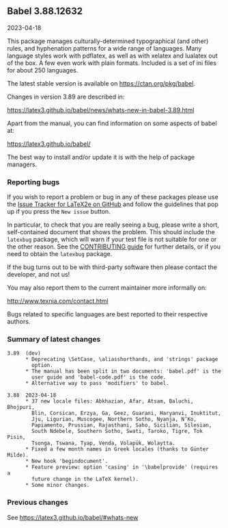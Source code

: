 ## Babel 3.88.12632

2023-04-18

This package manages culturally-determined typographical (and other)
rules, and hyphenation patterns for a wide range of languages. Many
language styles work with pdflatex, as well as with xelatex and
lualatex out of the box. A few even work with plain formats. Included
is a set of ini files for about 250 languages.

The latest stable version is available on <https://ctan.org/pkg/babel>.

Changes in version 3.89 are described in:

https://latex3.github.io/babel/news/whats-new-in-babel-3.89.html

Apart from the manual, you can find information on some aspects of babel at:

https://latex3.github.io/babel/

The best way to install and/or update it is with the help of package
managers.

### Reporting bugs

If you wish to report a problem or bug in any of these packages please
use the
[Issue Tracker for LaTeX2e on GitHub](https://github.com/latex3/babel/issues)
and follow the guidelines that pop up if you press the `New issue`
button.

In particular, to check that you are really seeing a bug, please write
a short, self-contained document that shows the problem. This should
include the `latexbug` package, which will warn if your test file is
not suitable for one or the other reason. See the
[CONTRIBUTING guide](https://github.com/latex3/latex2e/blob/master/CONTRIBUTING.md)
for further details, or if you need to obtain the `latexbug` package.

If the bug turns out to be with third-party software then please
contact the developer, and not us!

You may also report them to the current maintainer more informally on:

   http://www.texnia.com/contact.html

Bugs related to specific languages are best reported to their
respective authors.

### Summary of latest changes
```
3.89  (dev)
      * Deprecating \SetCase, \aliasshorthands, and 'strings' package
        option.
      * The manual has been split in two documents: 'babel.pdf' is the
        user guide and 'babel-code.pdf' is the code.
      * Alternative way to pass 'modifiers' to babel.

3.88  2023-04-18
      * 37 new locale files: Abkhazian, Afar, Atsam, Baluchi, Bhojpuri,
        Blin, Corsican, Erzya, Ga, Geez, Guarani, Haryanvi, Inuktitut,
        Jju, Ligurian, Muscogee, Northern Sotho, Nyanja, N’Ko,
        Papiamento, Prussian, Rajasthani, Saho, Sicilian, Silesian,
        South Ndebele, Southern Sotho, Swati, Taroko, Tigre, Tok Pisin,
        Tsonga, Tswana, Tyap, Venda, Volapük, Wolaytta.
      * Fixed a few month names in Greek locales (thanks to Günter Milde).
      * New hook 'begindocument'.
      * Feature preview: option 'casing' in '\babelprovide' (requires a
        future change in the LaTeX kernel).
      * Some minor changes.
```

### Previous changes

See https://latex3.github.io/babel/#whats-new

